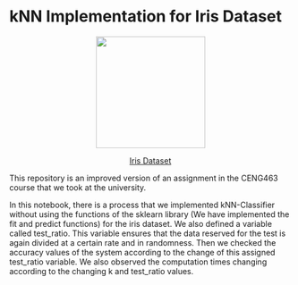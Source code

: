 # kNN Implementation for Iris Dataset

<p align="center">
  <img width="195" height="200" src="https://user-images.githubusercontent.com/74237094/196553611-166838ba-9519-435c-a4ec-801979117055.png">
</p>
<p align="center">
  <a href="https://archive.ics.uci.edu/ml/datasets/iris">Iris Dataset</a>
</p>

This repository is an improved version of an assignment in the CENG463 course that we took at the university. 

In this notebook, there is a process that we implemented kNN-Classifier without using the functions of the sklearn library (We have implemented the fit and predict functions) for the iris dataset. 
We also defined a variable called test_ratio. This variable ensures that the data reserved for the test is again divided at a certain rate and in randomness. 
Then we checked the accuracy values of the system according to the change of this assigned test_ratio variable. 
We also observed the computation times changing according to the changing k and test_ratio values.
